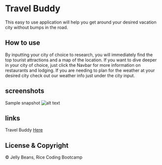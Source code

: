 # Travel Buddy
This easy to use application will help you get around your desired vacation city without bumps in the road.

## How to use
By inputting your city of choice to research, you will immediately find the top tourist attractions and a map of the location. If you want to dive deeper in your city of choice, just click the Navbar for more information on restaurants and lodging. If you are needing to plan for the weather at your desired city check out our weather info just under the city input.

## screenshots
Sample snapshot
![alt text](https://user-images.githubusercontent.com/68169895/90815751-cbf3c380-e2f0-11ea-9c60-78da4e0ead77.png)

## links
Travel Buddy [Here](https://larraineg.github.io/Project1/)

## License & Copyright
© Jelly Beans, Rice Coding Bootcamp
